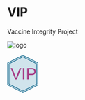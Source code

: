# VIP
Vaccine Integrity Project


![logo](https://github.com/user-attachments/assets/fe0c57af-d075-409f-8977-80619a3bc280)
<?xml version="1.0" encoding="UTF-8" standalone="no"?>
<!-- Created with Inkscape (http://www.inkscape.org/) -->

<svg
   width="18.892548mm"
   height="23.016367mm"
   viewBox="0 0 18.892548 23.016367"
   version="1.1"
   id="svg1"
   xmlns="http://www.w3.org/2000/svg"
   xmlns:svg="http://www.w3.org/2000/svg">
  <defs
     id="defs1" />
  <g
     id="layer1"
     transform="translate(-64.734094,-112.5866)">
    <g
       id="g4"
       transform="matrix(0.02833503,0,0,0.02833503,17.382863,94.432849)">
      <g
         id="g1"
         transform="matrix(0.62975179,0,0,0.62975179,618.72918,267.19722)">
        <path
           d="m 2200.5,1860.5 -508,-254 v -737 l 508,-254 508,254 v 737 z"
           fill="#d0e4ec"
           fill-rule="evenodd"
           fill-opacity="1"
           id="path1" />
        <path
           d="m 2200.5,1860.5 -508,-254 v -737 l 508,-254 508,254 v 737 z m 508,-254 v -737 l -508,-254 -508,254 v 737 l 508,254 z"
           fill="#287697"
           fill-rule="nonzero"
           fill-opacity="1"
           id="path2" />
        <path
           d="M 2200.5,1844.5 1705.5,1597 V 879 l 495,-247.5 495,247.5 v 718 z"
           fill="#d0e4ec"
           fill-rule="evenodd"
           fill-opacity="1"
           id="path3" />
        <path
           d="M 2200.5,1882.93 1671.12,1618.24 V 857.755 l 529.38,-264.688 529.38,264.688 v 760.485 z m 506.46,-278.85 V 871.918 L 2200.5,618.689 1694.04,871.918 v 732.162 l 506.46,253.23 z M 2200.5,1831.69 1716.96,1589.92 V 886.082 l 483.54,-241.771 483.54,241.771 v 703.838 z m 460.62,-255.94 V 900.245 L 2200.5,669.932 1739.88,900.245 v 675.505 l 460.62,230.32 z"
           fill="#287697"
           fill-rule="nonzero"
           fill-opacity="1"
           id="path4" />
        <text
           fill="#a63b86"
           fill-opacity="1"
           font-family="Phosphate, Phosphate_MSFontService, sans-serif"
           font-style="normal"
           font-variant="normal"
           font-weight="400"
           font-stretch="normal"
           font-size="550px"
           text-anchor="start"
           direction="ltr"
           writing-mode="lr-tb"
           unicode-bidi="normal"
           text-decoration="none"
           transform="translate(1782.63,1424)"
           id="text4"
           style="text-decoration:none;text-decoration-line:none">VIP</text>
      </g>
    </g>
  </g>
</svg>
